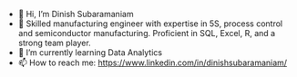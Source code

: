 - 👋 Hi, I’m Dinish Subaramaniam
- 🍒 Skilled manufacturing engineer with expertise in 5S, process control and semiconductor manufacturing. Proficient in SQL, Excel, R, and a strong team player.
- 🌱 I’m currently learning Data Analytics
- 📫 How to reach me: https://www.linkedin.com/in/dinishsubaramaniam/

<!---
therealdinish/therealdinish is a ✨ special ✨ repository because its `README.md` (this file) appears on your GitHub profile.
You can click the Preview link to take a look at your changes.
--->
